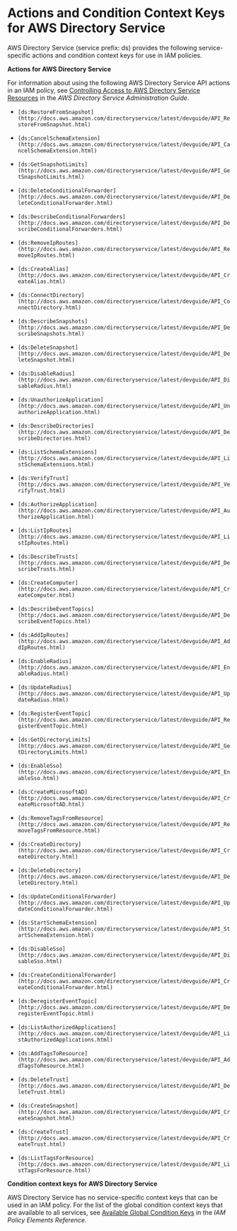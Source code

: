 # Actions and Condition Context Keys for AWS Directory Service<a name="list_ds"></a>

AWS Directory Service \(service prefix: ds\) provides the following service\-specific actions and condition context keys for use in IAM policies\.

**Actions for AWS Directory Service**

For information about using the following AWS Directory Service API actions in an IAM policy, see [Controlling Access to AWS Directory Service Resources](http://docs.aws.amazon.com/directoryservice/latest/admin-guide/iam_policy.html) in the *AWS Directory Service Administration Guide*\.

+ `[ds:RestoreFromSnapshot](http://docs.aws.amazon.com/directoryservice/latest/devguide/API_RestoreFromSnapshot.html)`

+ `[ds:CancelSchemaExtension](http://docs.aws.amazon.com/directoryservice/latest/devguide/API_CancelSchemaExtension.html)`

+ `[ds:GetSnapshotLimits](http://docs.aws.amazon.com/directoryservice/latest/devguide/API_GetSnapshotLimits.html)`

+ `[ds:DeleteConditionalForwarder](http://docs.aws.amazon.com/directoryservice/latest/devguide/API_DeleteConditionalForwarder.html)`

+ `[ds:DescribeConditionalForwarders](http://docs.aws.amazon.com/directoryservice/latest/devguide/API_DescribeConditionalForwarders.html)`

+ `[ds:RemoveIpRoutes](http://docs.aws.amazon.com/directoryservice/latest/devguide/API_RemoveIpRoutes.html)`

+ `[ds:CreateAlias](http://docs.aws.amazon.com/directoryservice/latest/devguide/API_CreateAlias.html)`

+ `[ds:ConnectDirectory](http://docs.aws.amazon.com/directoryservice/latest/devguide/API_ConnectDirectory.html)`

+ `[ds:DescribeSnapshots](http://docs.aws.amazon.com/directoryservice/latest/devguide/API_DescribeSnapshots.html)`

+ `[ds:DeleteSnapshot](http://docs.aws.amazon.com/directoryservice/latest/devguide/API_DeleteSnapshot.html)`

+ `[ds:DisableRadius](http://docs.aws.amazon.com/directoryservice/latest/devguide/API_DisableRadius.html)`

+ `[ds:UnauthorizeApplication](http://docs.aws.amazon.com/directoryservice/latest/devguide/API_UnauthorizeApplication.html)`

+ `[ds:DescribeDirectories](http://docs.aws.amazon.com/directoryservice/latest/devguide/API_DescribeDirectories.html)`

+ `[ds:ListSchemaExtensions](http://docs.aws.amazon.com/directoryservice/latest/devguide/API_ListSchemaExtensions.html)`

+ `[ds:VerifyTrust](http://docs.aws.amazon.com/directoryservice/latest/devguide/API_VerifyTrust.html)`

+ `[ds:AuthorizeApplication](http://docs.aws.amazon.com/directoryservice/latest/devguide/API_AuthorizeApplication.html)`

+ `[ds:ListIpRoutes](http://docs.aws.amazon.com/directoryservice/latest/devguide/API_ListIpRoutes.html)`

+ `[ds:DescribeTrusts](http://docs.aws.amazon.com/directoryservice/latest/devguide/API_DescribeTrusts.html)`

+ `[ds:CreateComputer](http://docs.aws.amazon.com/directoryservice/latest/devguide/API_CreateComputer.html)`

+ `[ds:DescribeEventTopics](http://docs.aws.amazon.com/directoryservice/latest/devguide/API_DescribeEventTopics.html)`

+ `[ds:AddIpRoutes](http://docs.aws.amazon.com/directoryservice/latest/devguide/API_AddIpRoutes.html)`

+ `[ds:EnableRadius](http://docs.aws.amazon.com/directoryservice/latest/devguide/API_EnableRadius.html)`

+ `[ds:UpdateRadius](http://docs.aws.amazon.com/directoryservice/latest/devguide/API_UpdateRadius.html)`

+ `[ds:RegisterEventTopic](http://docs.aws.amazon.com/directoryservice/latest/devguide/API_RegisterEventTopic.html)`

+ `[ds:GetDirectoryLimits](http://docs.aws.amazon.com/directoryservice/latest/devguide/API_GetDirectoryLimits.html)`

+ `[ds:EnableSso](http://docs.aws.amazon.com/directoryservice/latest/devguide/API_EnableSso.html)`

+ `[ds:CreateMicrosoftAD](http://docs.aws.amazon.com/directoryservice/latest/devguide/API_CreateMicrosoftAD.html)`

+ `[ds:RemoveTagsFromResource](http://docs.aws.amazon.com/directoryservice/latest/devguide/API_RemoveTagsFromResource.html)`

+ `[ds:CreateDirectory](http://docs.aws.amazon.com/directoryservice/latest/devguide/API_CreateDirectory.html)`

+ `[ds:DeleteDirectory](http://docs.aws.amazon.com/directoryservice/latest/devguide/API_DeleteDirectory.html)`

+ `[ds:UpdateConditionalForwarder](http://docs.aws.amazon.com/directoryservice/latest/devguide/API_UpdateConditionalForwarder.html)`

+ `[ds:StartSchemaExtension](http://docs.aws.amazon.com/directoryservice/latest/devguide/API_StartSchemaExtension.html)`

+ `[ds:DisableSso](http://docs.aws.amazon.com/directoryservice/latest/devguide/API_DisableSso.html)`

+ `[ds:CreateConditionalForwarder](http://docs.aws.amazon.com/directoryservice/latest/devguide/API_CreateConditionalForwarder.html)`

+ `[ds:DeregisterEventTopic](http://docs.aws.amazon.com/directoryservice/latest/devguide/API_DeregisterEventTopic.html)`

+ `[ds:ListAuthorizedApplications](http://docs.aws.amazon.com/directoryservice/latest/devguide/API_ListAuthorizedApplications.html)`

+ `[ds:AddTagsToResource](http://docs.aws.amazon.com/directoryservice/latest/devguide/API_AddTagsToResource.html)`

+ `[ds:DeleteTrust](http://docs.aws.amazon.com/directoryservice/latest/devguide/API_DeleteTrust.html)`

+ `[ds:CreateSnapshot](http://docs.aws.amazon.com/directoryservice/latest/devguide/API_CreateSnapshot.html)`

+ `[ds:CreateTrust](http://docs.aws.amazon.com/directoryservice/latest/devguide/API_CreateTrust.html)`

+ `[ds:ListTagsForResource](http://docs.aws.amazon.com/directoryservice/latest/devguide/API_ListTagsForResource.html)`

**Condition context keys for AWS Directory Service**

AWS Directory Service has no service\-specific context keys that can be used in an IAM policy\. For the list of the global condition context keys that are available to all services, see [Available Global Condition Keys](reference_policies_condition-keys.md#AvailableKeys) in the *IAM Policy Elements Reference*\.